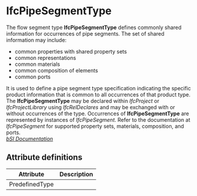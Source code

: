 IfcPipeSegmentType
==================
The flow segment type **IfcPipeSegmentType** defines commonly shared
information for occurrences of pipe segments. The set of shared information
may include:  
  
* common properties with shared property sets  
* common representations  
* common materials  
* common composition of elements  
* common ports  
  
It is used to define a pipe segment type specification indicating the specific
product information that is common to all occurrences of that product type.
The **IfcPipeSegmentType** may be declared within _IfcProject_ or
_IfcProjectLibrary_ using _IfcRelDeclares_ and may be exchanged with or
without occurrences of the type. Occurrences of **IfcPipeSegmentType** are
represented by instances of _IfcPipeSegment_. Refer to the documentation at
_IfcPipeSegment_ for supported property sets, materials, composition, and
ports.  
[ _bSI
Documentation_](https://standards.buildingsmart.org/IFC/DEV/IFC4_2/FINAL/HTML/schema/ifchvacdomain/lexical/ifcpipesegmenttype.htm)


Attribute definitions
---------------------
| Attribute      | Description   |
|----------------|---------------|
| PredefinedType |               |

